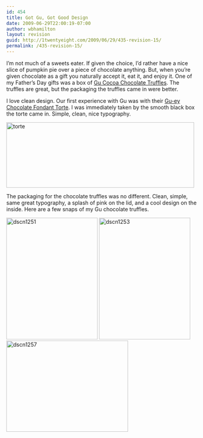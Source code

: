 ```yaml
---
id: 454
title: Got Gu, Got Good Design
date: 2009-06-29T22:00:19-07:00
author: wbhamilton
layout: revision
guid: http://1twentyeight.com/2009/06/29/435-revision-15/
permalink: /435-revision-15/
---
```

I&#8217;m not much of a sweets eater. If given the choice, I&#8217;d rather have a nice slice of pumpkin pie over a piece of chocolate anything. But, when you&#8217;re given chocolate as a gift you naturally accept it, eat it, and enjoy it. One of my Father&#8217;s Day gifts was a box of [Gu Cocoa Chocolate Truffles](http://www.gupuds.com/our-puds/chocs/cocoa-chocolate-truffles). The truffles are great, but the packaging the truffles came in were better.

I love clean design. Our first experience with Gu was with their [Gu-ey Chocolate Fondant Torte](http://www.gupuds.com/our-puds/decadent-tortes/gu-ey-chocolate-fondant-torte). I was immediately taken by the smooth black box the torte came in. Simple, clean, nice typography.

<img class="alignnone size-full wp-image-444" title="torte" src="http://1twentyeight.com/wp-content/uploads/2009/06/torte.jpg" alt="torte" width="494" height="172" srcset="http://1twentyeight.com/wp-content/uploads/2009/06/torte.jpg 494w, http://1twentyeight.com/wp-content/uploads/2009/06/torte-300x104.jpg 300w" sizes="(max-width: 494px) 100vw, 494px" /> 

The packaging for the chocolate truffles was no different. Clean, simple, same great typography, a splash of pink on the lid, and a cool design on the inside. Here are a few snaps of my Gu chocolate truffles.

<img class="alignnone size-full wp-image-438" title="dscn1251" src="http://1twentyeight.com/wp-content/uploads/2009/06/dscn1251.jpg" alt="dscn1251" width="240" height="320" srcset="http://1twentyeight.com/wp-content/uploads/2009/06/dscn1251.jpg 240w, http://1twentyeight.com/wp-content/uploads/2009/06/dscn1251-225x300.jpg 225w" sizes="(max-width: 240px) 100vw, 240px" /> 

<img class="alignnone size-full wp-image-439" title="dscn1253" src="http://1twentyeight.com/wp-content/uploads/2009/06/dscn1253.jpg" alt="dscn1253" width="240" height="320" srcset="http://1twentyeight.com/wp-content/uploads/2009/06/dscn1253.jpg 240w, http://1twentyeight.com/wp-content/uploads/2009/06/dscn1253-225x300.jpg 225w" sizes="(max-width: 240px) 100vw, 240px" /> 

<img class="alignnone size-full wp-image-440" title="dscn1257" src="http://1twentyeight.com/wp-content/uploads/2009/06/dscn1257.jpg" alt="dscn1257" width="320" height="240" srcset="http://1twentyeight.com/wp-content/uploads/2009/06/dscn1257.jpg 320w, http://1twentyeight.com/wp-content/uploads/2009/06/dscn1257-300x225.jpg 300w" sizes="(max-width: 320px) 100vw, 320px" />